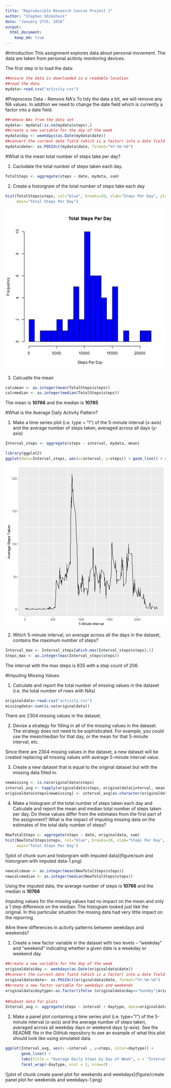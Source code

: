 ```yaml
---
title: "Reproducible Research Course Project 1"
author: "Stephen Shimshock"
date: "January 27th, 2018"
output: 
  html_document:
    keep_md: true
---
```


#Introduction
This assignment explores data about personal movement. The data are taken from personal acitivty monitoring devices. 

The first step is to load the data:

```r
##ensure the data is downloaded in a readable location
##read the data
mydata<-read.csv("activity.csv")
```

#Preprocess Data - Remove NA's 
To tidy the data a bit, we will remove any NA values. In addtion we need to change the date field which is currently a factor into a date field.

```r
##remove NAs from the data set
mydata<- mydata[!is.na(mydata$steps),]
##create a new variable for the day of the week
mydata$day <- weekdays(as.Date(mydata$date))
##convert the current date field (which is a factor) into a date field
mydata$date<- as.POSIXct(mydata$date, format="%Y-%m-%d")
```

#What is the mean total number of steps take per day?
1. Cacludate the total number of steps taken each day.

```r
TotalSteps <- aggregate(steps ~ date, mydata, sum)
```
2. Create a historgram of the total number of steps take each day

```r
hist(TotalSteps$steps, col="blue", breaks=20, xlab="Steps Per Day", ylab="Frequency",
     main="Total Steps Per Day")
```

![plot of chunk Historgram](figure/Historgram-1.png)

3. Calcualte the mean

```r
calcmean <- as.integer(mean(TotalSteps$steps))
calcmedian <- as.integer(median(TotalSteps$steps))
```

The mean is __10766__ and the median is __10765__

#What is the Average Daily Activity Pattern?
1. Make a time series plot (i.e. type = "l") of the 5-minute interval (x-axis) and the average number of steps taken, averaged across all days (y-axis)

```r
Interval_steps <- aggregate(steps ~ interval, mydata, mean)
```


```r
library(ggplot2)
ggplot(data=Interval_steps, aes(x=interval, y=steps)) + geom_line() + xlab("5 Minute Interval")+ ylab("Average Steps Taken")
```

![plot of chunk ggplot](figure/ggplot-1.png)

2. Which 5-minute interval, on average across all the days in the dataset, contains the maximum number of steps?

```r
Interval_max <- Interval_steps[which.max(Interval_steps$steps),1]
Steps_max <- as.integer(max(Interval_steps$steps))
```

The interval with the max steps is 835 with a step count of 206.

#Imputing Missing Values
1. Calculate and report the total number of missing values in the dataset (i.e. the total number of rows with NAs)

```r
originaldata<-read.csv("activity.csv")
missingdata<-sum(is.na(originaldata))
```
There are 2304 missing values in the dataset.

2. Devise a strategy for filling in all of the missing values in the dataset. The strategy does not need to be sophisticated. For example, you could use the mean/median for that day, or the mean for that 5-minute interval, etc.

Since there are 2304 missing values in the dataset, a new dataset will be created replacing all missing values with average 5-minute interval value.

3. Create a new dataset that is equal to the original dataset but with the missing data filled in.

```r
newmissing <- is.na(originaldata$steps)
interval_avg <- tapply(originaldata$steps, originaldata$interval, mean, na.rm=TRUE, simplify=T)
originaldata$steps[newmissing] <- interval_avg[as.character(originaldata$interval[newmissing])]
```

4. Make a histogram of the total number of steps taken each day and Calculate and report the mean and median total number of steps taken per day. Do these values differ from the estimates from the first part of the assignment? What is the impact of imputing missing data on the estimates of the total daily number of steps?

```r
NewTotalSteps <- aggregate(steps ~ date, originaldata, sum)
hist(NewTotalSteps$steps, col="blue", breaks=20, xlab="Steps Per Day", ylab="Frequency",
     main="Total Steps Per Day")
```

![plot of chunk sum and historgram with imputed data](figure/sum and historgram with imputed data-1.png)


```r
newcalcmean <- as.integer(mean(NewTotalSteps$steps))
newcalcmedian <- as.integer(median(NewTotalSteps$steps))
```

Using the imputed data, the average number of steps is __10766__ and the median is __10766__

Imputing values for the missing values had no impact on the mean and only a 1 step difference on the median. The histogram looked just like the original. In this particular situation the mssing data had very little impact on the reporring.

#Are there differences in activity patterns between weekdays and weekends?
1. Create a new factor variable in the dataset with two levels – “weekday” and “weekend” indicating whether a given date is a weekday or weekend day.

```r
##create a new variable for the day of the week
originaldata$day <- weekdays(as.Date(originaldata$date))
##convert the current date field (which is a factor) into a date field
originaldata$date<- as.POSIXct(originaldata$date, format="%Y-%m-%d")
##create a new factor variable for weekdays and weekends
originaldata$daytype<-as.factor(ifelse (originaldata$day=="Sunday"|originaldata$day=="Saturday", "Weekend","Weekday"))

##Subset data for plots
Interval_avg <- aggregate(steps ~ interval + daytype, data=originaldata, mean)
```
2. Make a panel plot containing a time series plot (i.e. type="l") of the 5-minute interval (x-axis) and the average number of steps taken, averaged across all weekday days or weekend days (y-axis). See the README file in the GitHub repository to see an example of what this plot should look like using simulated data.

```r
ggplot(Interval_avg, aes(x =interval , y=steps, color=daytype)) +
       geom_line() +
       labs(title = "Average Daily Steps by Day of Week", x = "Interval", y = "Number of Steps") +
       facet_wrap(~daytype, ncol = 1, nrow=2)
```

![plot of chunk create panel plot for weekends and weekdays](figure/create panel plot for weekends and weekdays-1.png)
